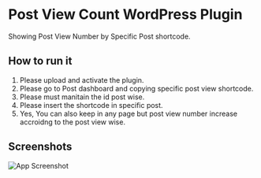 # Post View Count WordPress Plugin

Showing Post View Number by Specific Post shortcode.

## How to run it

1. Please upload and activate the plugin.
2. Please go to Post dashboard and copying specific post view shortcode.
3. Please must manitain the id post wise.
4. Please insert the shortcode in specific post.
5. Yes, You can also keep in any page but post view number increase accroidng to the post view wise.

## Screenshots

![App Screenshot](https://via.placeholder.com/468x300?text=App+Screenshot+Here)
